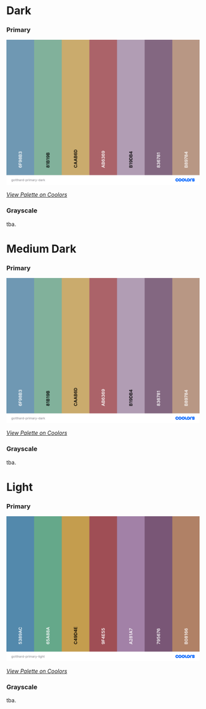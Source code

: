 # Dark

### Primary

![Gotthard - Primary Colors (Dark)][dark-primary]

_[View Palette on Coolors](https://coolors.co/6f98b3-81b19b-caab6d-ab6369-b19db4-836781-b89784)_

### Grayscale

tba.

# Medium Dark

### Primary

![Gotthard - Primary Colors (Dark)][dark-primary]

_[View Palette on Coolors](https://coolors.co/6f98b3-81b19b-caab6d-ab6369-b19db4-836781-b89784)_

### Grayscale

tba.

# Light

### Primary

![Gotthard - Primary Colors (Light)][light-primary]

_[View Palette on Coolors](https://coolors.co/5389ac-65a88a-c49d4e-9f4e55-a281a7-795676-b08166)_

### Grayscale

tba.

[dark-primary]: https://github.com/janbiasi/vscode-gotthard-theme/raw/main/docs/images/gotthard-primary-dark.png 'Primary Colors (Dark)'
[light-primary]: https://github.com/janbiasi/vscode-gotthard-theme/raw/main/docs/images/gotthard-primary-light.png 'Primary Colors (Light)'
